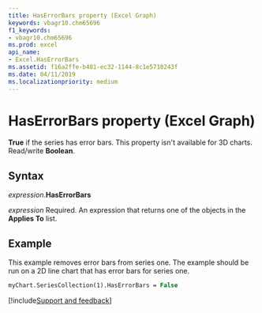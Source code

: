 ```yaml
---
title: HasErrorBars property (Excel Graph)
keywords: vbagr10.chm65696
f1_keywords:
- vbagr10.chm65696
ms.prod: excel
api_name:
- Excel.HasErrorBars
ms.assetid: f16a2ffe-b481-ec32-1144-8c1e5718243f
ms.date: 04/11/2019
ms.localizationpriority: medium
---
```



# HasErrorBars property (Excel Graph)

**True** if the series has error bars. This property isn't available for 3D charts. Read/write **Boolean**.

## Syntax

_expression_.**HasErrorBars**

_expression_ Required. An expression that returns one of the objects in the **Applies To** list.

## Example

This example removes error bars from series one. The example should be run on a 2D line chart that has error bars for series one.

```vb
myChart.SeriesCollection(1).HasErrorBars = False
```

[!include[Support and feedback](~/includes/feedback-boilerplate.md)]